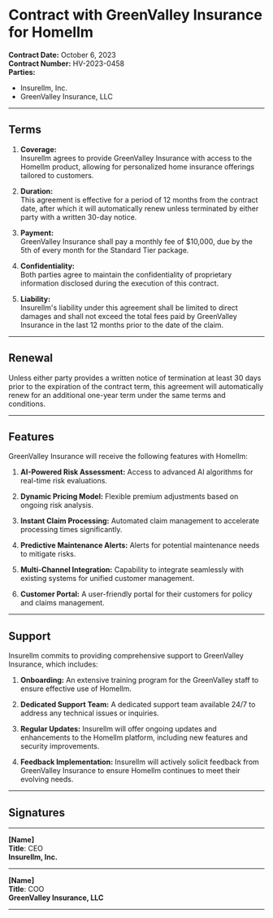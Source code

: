 # Contract with GreenValley Insurance for Homellm

**Contract Date:** October 6, 2023  
**Contract Number:** HV-2023-0458  
**Parties:**  
- Insurellm, Inc.  
- GreenValley Insurance, LLC  

---

## Terms

1. **Coverage:**  
   Insurellm agrees to provide GreenValley Insurance with access to the Homellm product, allowing for personalized home insurance offerings tailored to customers.
   
2. **Duration:**  
   This agreement is effective for a period of 12 months from the contract date, after which it will automatically renew unless terminated by either party with a written 30-day notice.
   
3. **Payment:**  
   GreenValley Insurance shall pay a monthly fee of $10,000, due by the 5th of every month for the Standard Tier package.
   
4. **Confidentiality:**  
   Both parties agree to maintain the confidentiality of proprietary information disclosed during the execution of this contract.
   
5. **Liability:**  
   Insurellm's liability under this agreement shall be limited to direct damages and shall not exceed the total fees paid by GreenValley Insurance in the last 12 months prior to the date of the claim.

---

## Renewal

Unless either party provides a written notice of termination at least 30 days prior to the expiration of the contract term, this agreement will automatically renew for an additional one-year term under the same terms and conditions.

---

## Features

GreenValley Insurance will receive the following features with Homellm:

1. **AI-Powered Risk Assessment:** Access to advanced AI algorithms for real-time risk evaluations.
   
2. **Dynamic Pricing Model:** Flexible premium adjustments based on ongoing risk analysis.
   
3. **Instant Claim Processing:** Automated claim management to accelerate processing times significantly.
   
4. **Predictive Maintenance Alerts:** Alerts for potential maintenance needs to mitigate risks.
   
5. **Multi-Channel Integration:** Capability to integrate seamlessly with existing systems for unified customer management.
   
6. **Customer Portal:** A user-friendly portal for their customers for policy and claims management.

---

## Support

Insurellm commits to providing comprehensive support to GreenValley Insurance, which includes:

1. **Onboarding:** An extensive training program for the GreenValley staff to ensure effective use of Homellm.
   
2. **Dedicated Support Team:** A dedicated support team available 24/7 to address any technical issues or inquiries.
   
3. **Regular Updates:** Insurellm will offer ongoing updates and enhancements to the Homellm platform, including new features and security improvements.
   
4. **Feedback Implementation:** Insurellm will actively solicit feedback from GreenValley Insurance to ensure Homellm continues to meet their evolving needs.

---

## Signatures

_________________________________  
**[Name]**  
**Title**: CEO  
**Insurellm, Inc.**

_________________________________  
**[Name]**  
**Title**: COO  
**GreenValley Insurance, LLC**  

---
